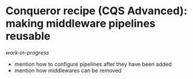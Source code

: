 # Conqueror recipe (CQS Advanced): making middleware pipelines reusable

_work-in-progress_

- mention how to configure pipelines after they have been added
- mention how middlewares can be removed

